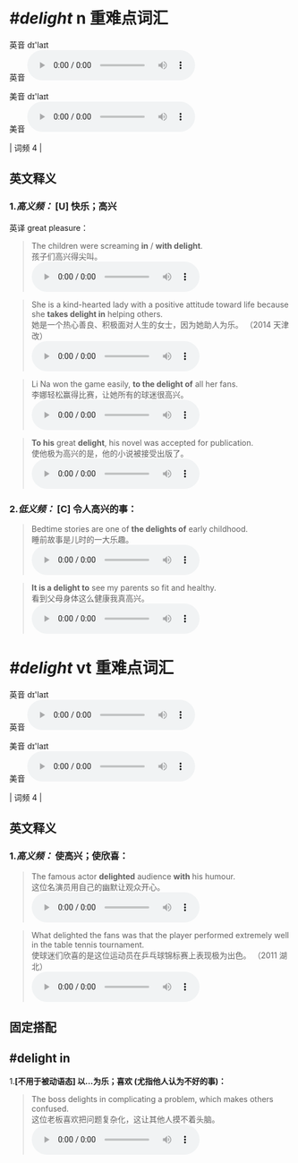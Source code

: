 # ***\#delight*** n  重难点词汇
英音 dɪ'laɪt  
英音
<audio src="./media/delight-B.aac" controls="controls"></audio>

美音 dɪ'laɪt  
美音
<audio src="./media/delight.aac" controls="controls"></audio>



| 词频 4 |  

英文释义
---
### 1.*高义频：* **[U] 快乐；高兴**  
英译 great pleasure：

 > The children were screaming **in** / **with delight**.   
 > 孩子们高兴得尖叫。    
<audio src="./media/delight-1.aac" controls="controls"></audio>

 > She is a kind-hearted lady with a positive attitude toward life because she **takes delight in** helping others.  
 > 她是一个热心善良、积极面对人生的女士，因为她助人为乐。  （2014 天津改）  
<audio src="./media/delight-She is a kind-hearted lady.aac" controls="controls"></audio>

 > Li Na won the game easily, **to the delight of** all her fans.  
 > 李娜轻松赢得比赛，让她所有的球迷很高兴。    
<audio src="./media/delight-3.aac" controls="controls"></audio>

 > **To his** great **delight**, his novel was accepted for publication.   
 > 使他极为高兴的是，他的小说被接受出版了。    
<audio src="./media/delight-4.aac" controls="controls"></audio>

### 2.*低义频：* **[C] 令人高兴的事：**  

 > Bedtime stories are one of **the delights of** early childhood.   
 > 睡前故事是儿时的一大乐趣。    
<audio src="./media/delight-5.aac" controls="controls"></audio>

 > **It is a delight to** see my parents so fit and healthy.   
 > 看到父母身体这么健康我真高兴。    
<audio src="./media/delight-6.aac" controls="controls"></audio>


# ***\#delight*** vt  重难点词汇
英音 dɪ'laɪt  
英音
<audio src="./media/delight-B.aac" controls="controls"></audio>

美音 dɪ'laɪt  
美音
<audio src="./media/delight.aac" controls="controls"></audio>



| 词频 4 |  

英文释义
---
### 1.*高义频：* **使高兴；使欣喜：**  

 > The famous actor **delighted** audience **with** his humour.  
 > 这位名演员用自己的幽默让观众开心。    
<audio src="./media/delight-7.aac" controls="controls"></audio>

 > What delighted the fans was that the player performed extremely well in the table tennis tournament.   
 > 使球迷们欣喜的是这位运动员在乒乓球锦标赛上表现极为出色。  （2011 湖北）  
<audio src="./media/delight-8.aac" controls="controls"></audio>


固定搭配
---
## \#delight in
1.**[不用于被动语态] 以…为乐；喜欢 (尤指他人认为不好的事)：**  

 > The boss delights in complicating a problem, which makes others confused.   
 > 这位老板喜欢把问题复杂化，这让其他人摸不着头脑。    
<audio src="./media/delight-9.aac" controls="controls"></audio>


